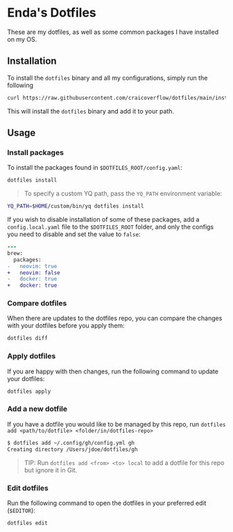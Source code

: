 # Enda's Dotfiles

These are my dotfiles, as well as some common packages I have installed on my OS.

## Installation

To install the `dotfiles` binary and all my configurations, simply run the following

```sh
curl https://raw.githubusercontent.com/craicoverflow/dotfiles/main/install.sh | bash
```

This will install the `dotfiles` binary and add it to your path.

## Usage

### Install packages

To install the packages found in `$DOTFILES_ROOT/config.yaml`:

```sh
dotfiles install
```

> To specify a custom YQ path, pass the `YQ_PATH` environment variable:

```sh
YQ_PATH=$HOME/custom/bin/yq dotfiles install
```

If you wish to disable installation of some of these packages, add a `config.local.yaml` file to the `$DOTFILES_ROOT` folder, and only the configs you need to disable and set the value to `false`:

```diff
---
brew:
  packages:
-   neovim: true
+   neovim: false
-   docker: true
+   docker: true
```

### Compare dotfiles

When there are updates to the dotfiles repo, you can compare the changes with your dotfiles before you apply them:

```sh
dotfiles diff
```

### Apply dotfiles

If you are happy with then changes, run the following command to update your dotfiles:

```sh
dotfiles apply
```

### Add a new dotfile

If you have a dotfile you would like to be managed by this repo, run `dotfiles add <path/to/dotfile> <folder/in/dotfiles-repo>`

```sh
$ dotfiles add ~/.config/gh/config.yml gh
Creating directory /Users/jdoe/dotfiles/gh
```

> TIP: Run `dotfiles add <from> <to> local` to add a dotfile for this repo but ignore it in Git.

### Edit dotfiles

Run the following command to open the dotfiles in your preferred edit (`$EDITOR`):

```sh
dotfiles edit
```

